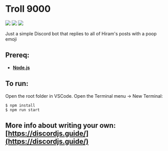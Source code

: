 # Troll 9000
![](https://img.shields.io/github/repo-size/timburr1/troll9000)
![](https://img.shields.io/github/contributors/timburr1/troll9000)
![](https://img.shields.io/github/last-commit/timburr1/troll9000)

Just a simple Discord bot that replies to all of Hiram's posts with a poop emoji

## Prereq:
* [**Node.js**](https://nodejs.org/)

## To run:
Open the root folder in VSCode. Open the Terminal menu -> New Terminal:
```
$ npm install  
$ npm run start
```

## More info about writing your own: [https://discordjs.guide/](https://discordjs.guide/)
